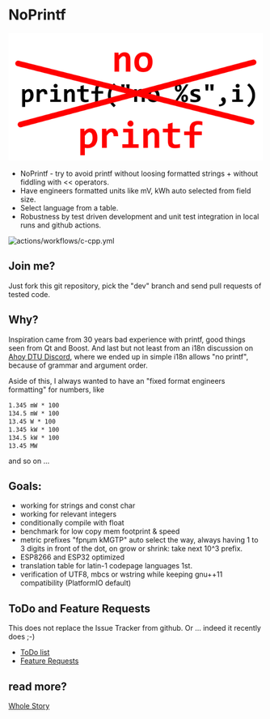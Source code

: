 # NoPrintf
![Logo](doc/no_printf_logo.png?raw=true)
- NoPrintf - try to avoid printf without loosing formatted strings + without fiddling with &lt;&lt; operators.
- Have engineers formatted units like mV, kWh auto selected from field size.
- Select language from a table.
- Robustness by test driven development and unit test integration in local runs and github actions.

![actions/workflows/c-cpp.yml](../../actions/workflows/c-cpp.yml/badge.svg)


## Join me?
Just fork this git repository, pick the "dev" branch and send pull requests of tested code.

## Why?
Inspiration came from 30 years bad experience with printf, good things seen from Qt and Boost.
And last but not least from an i18n discussion on [Ahoy DTU Discord](https://discord.gg/WzhxEY62mB),
where we ended up in simple i18n allows "no printf", because of grammar and argument order.

Aside of this, I always wanted to have an "fixed format engineers formatting" for numbers, like
```
1.345 mW * 100
134.5 mW * 100
13.45 W * 100
1.345 kW * 100
134.5 kW * 100
13.45 MW
```
and so on ...

## Goals:
- working for strings and const char
- working for relevant integers
- conditionally compile with float
- benchmark for low copy mem footprint & speed
- metric prefixes "fpnµm kMGTP" auto select the way, always having 1 to 3 digits in front of the dot, on grow or shrink: take next 10^3 prefix.
- ESP8266 and ESP32 optimized
- translation table for latin-1 codepage languages 1st.
- verification of UTF8, mbcs or wstring while keeping gnu++11 compatibility (PlatformIO default)

## ToDo and Feature Requests
This does not replace the Issue Tracker from github. Or ... indeed it recently does ;-)
- [ToDo list](todo/ToDo.md)
- [Feature Requests](todo/feature_requests.md)

## read more?
[Whole Story](doc/README_STORY.md)
